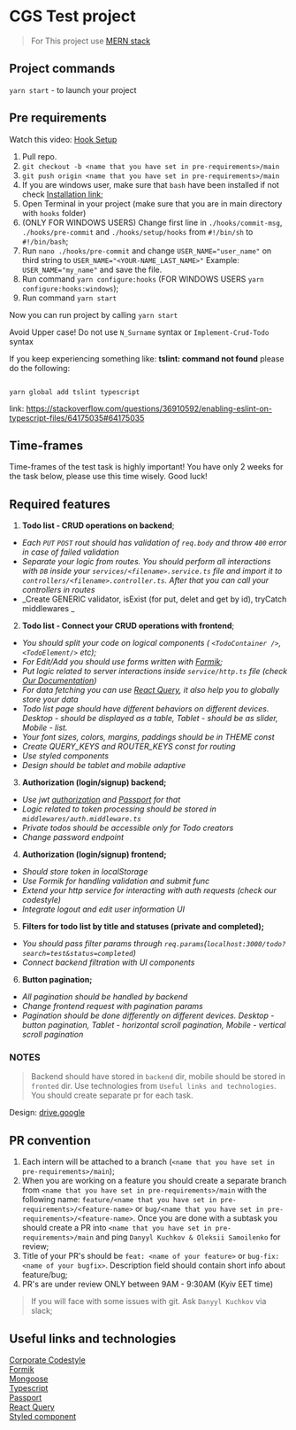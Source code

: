 # CGS Test project

> For This project use [MERN stack](https://www.mongodb.com/languages/mern-stack-tutorial)

## Project commands

`yarn start` - to launch your project

## Pre requirements

Watch this video:
[Hook Setup](https://drive.google.com/file/d/1kZGYqx_9Pu29PcdBv6TNOCKOeZa0yh52/view?usp=sharing)

1. Pull repo.
2. `git checkout -b <name that you have set in pre-requirements>/main`
3. `git push origin <name that you have set in pre-requirements>/main`
4. If you are windows user, make sure that `bash` have been installed if not check [Installation link](https://hackernoon.com/how-to-install-bash-on-windows-10-lqb73yj3);
5. Open Terminal in your project (make sure that you are in main directory with `hooks` folder)
6. (ONLY FOR WINDOWS USERS) Change first line in `./hooks/commit-msg`, `./hooks/pre-commit` and `./hooks/setup/hooks` from `#!/bin/sh` to `#!/bin/bash`;
7. Run `nano ./hooks/pre-commit` and change `USER_NAME="user_name"` on third string to `USER_NAME="<YOUR-NAME_LAST_NAME>"` Example: `USER_NAME="my_name"` and save the file.
8. Run command `yarn configure:hooks` (FOR WINDOWS USERS `yarn configure:hooks:windows`);
9. Run command `yarn start`

Now you can run project by calling `yarn start`

Avoid Upper case! Do not use `N_Surname` syntax or `Implement-Crud-Todo` syntax

If you keep experiencing something like: **tslint: command not found**
please do the following:

```

yarn global add tslint typescript

```

link: https://stackoverflow.com/questions/36910592/enabling-eslint-on-typescript-files/64175035#64175035

## Time-frames

Time-frames of the test task is highly important! You have only 2 weeks for the task below, please use this time wisely. Good luck!

## Required features

1. **Todo list - CRUD operations on backend**;

- _Each `PUT` `POST` rout should has validation of `req.body` and throw `400` error in case of failed validation_
- _Separate your logic from routes. You should perform all interactions with `DB` inside your `services/<filename>.service.ts` file and import it to `controllers/<filename>.controller.ts`. After that you can call your controllers in routes_
- _Create GENERIC validator, isExist (for put, delet and get by id), tryCatch middlewares _

2. **Todo list - Connect your CRUD operations with frontend**;

- _You should split your code on logical components ( `<TodoContainer />`, `<TodoElement/>` etc);_
- _For Edit/Add you should use forms written with [Formik](https://formik.org/docs/overview);_
- _Put logic related to server interactions inside `service/http.ts` file (check [Our Documentation](https://github.com/CodeGeneration-2020/code-generation-code-style/blob/main/docs/javascript.md#server-interactions-))_
- _For data fetching you can use [React Query](https://react-query.tanstack.com/), it also help you to globally store your data_
- _Todo list page should have different behaviors on different devices. Desktop - should be displayed as a table, Tablet - should be as slider, Mobile - list._
- _Your font sizes, colors, margins, paddings should be in THEME const_
- _Create QUERY_KEYS and ROUTER_KEYS const for routing_
- _Use styled components_
- _Design should be tablet and mobile adaptive_

3. **Authorization (login/signup) backend;**

- _Use jwt [authorization](https://nodejsdev.ru/doc/jwt/) and [Passport](http://www.passportjs.org/) for that_
- _Logic related to token processing should be stored in `middlewares/auth.middleware.ts`_
- _Private todos should be accessible only for Todo creators_
- _Change password endpoint_

4. **Authorization (login/signup) frontend;**

- _Should store token in localStorage_
- _Use Formik for handling validation and submit func_
- _Extend your http service for interacting with auth requests (check our codestyle)_
- _Integrate logout and edit user information UI_

5. **Filters for todo list by title and statuses (private and completed);**

- _You should pass filter params through `req.params`(`localhost:3000/todo?search=test&status=completed`)_
- _Connect backend filtration with UI components_

6. **Button pagination;**

- _All pagination should be handled by backend_
- _Change frontend request with pagination params_
- _Pagination should be done differently on different devices. Desktop - button pagination, Tablet - horizontal scroll pagination, Mobile - vertical scroll pagination_

### NOTES

> Backend should have stored in `backend` dir, mobile should be stored in `fronted` dir.
> Use technologies from `Useful links and technologies`. You should create separate pr for each task.

Design: [drive.google](https://drive.google.com/file/d/1ZYq8mnXYxRJR-acpW3PqKSizxOSGcljN/view?usp=sharing)

## PR convention

1. Each intern will be attached to a branch (`<name that you have set in pre-requirements>/main`);
2. When you are working on a feature you should create a separate branch from `<name that you have set in pre-requirements>/main` with the following name:
   `feature/<name that you have set in pre-requirements>/<feature-name>` or `bug/<name that you have set in pre-requirements>/<feature-name>`. Once you are done with a subtask you should create a PR into `<name that you have set in pre-requirements>/main` and ping `Danyyl Kuchkov & Oleksii Samoilenko` for review;
3. Title of your PR's should be `feat: <name of your feature>` or `bug-fix: <name of your bugfix>`. Description field should contain short info about feature/bug;
4. PR's are under review ONLY between 9AM - 9:30AM (Kyiv EET time)

> If you will face with some issues with git. Ask `Danyyl Kuchkov` via slack;

## Useful links and technologies

[Corporate Codestyle](https://github.com/CodeGeneration-2020/code-generation-code-style)  
[Formik](https://formik.org/docs/overview)  
[Mongoose](https://mongoosejs.com/)  
[Typescript](https://www.typescriptlang.org/docs/handbook/typescript-in-5-minutes.html)  
[Passport](http://www.passportjs.org/)  
[React Query](https://react-query.tanstack.com/)  
[Styled component](https://styled-components.com/)

```

```
